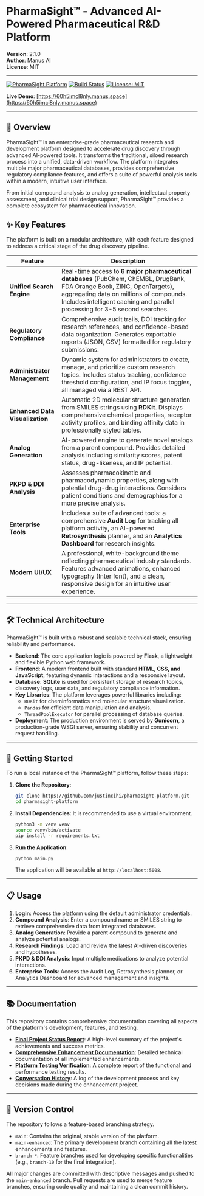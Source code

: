 # PharmaSight™ - Advanced AI-Powered Pharmaceutical R&D Platform

**Version**: 2.1.0  
**Author**: Manus AI  
**License**: MIT

---

[![PharmaSight Platform](https://img.shields.io/badge/PharmaSight-v2.1.0-blue.svg)](https://github.com/justincihi/pharmasight-platform)
[![Build Status](https://img.shields.io/badge/build-passing-brightgreen.svg)](https://github.com/justincihi/pharmasight-platform)
[![License: MIT](https://img.shields.io/badge/License-MIT-yellow.svg)](https://opensource.org/licenses/MIT)

**Live Demo**: [https://60h5imcl8nly.manus.space](https://60h5imcl8nly.manus.space)

---

## 📖 Overview

PharmaSight™ is an enterprise-grade pharmaceutical research and development platform designed to accelerate drug discovery through advanced AI-powered tools. It transforms the traditional, siloed research process into a unified, data-driven workflow. The platform integrates multiple major pharmaceutical databases, provides comprehensive regulatory compliance features, and offers a suite of powerful analysis tools within a modern, intuitive user interface.

From initial compound analysis to analog generation, intellectual property assessment, and clinical trial design support, PharmaSight™ provides a complete ecosystem for pharmaceutical innovation.

## ✨ Key Features

The platform is built on a modular architecture, with each feature designed to address a critical stage of the drug discovery pipeline.

| Feature                        | Description                                                                                                                                                                                                                            |
| ------------------------------ | -------------------------------------------------------------------------------------------------------------------------------------------------------------------------------------------------------------------------------------- |
| **Unified Search Engine**      | Real-time access to **6 major pharmaceutical databases** (PubChem, ChEMBL, DrugBank, FDA Orange Book, ZINC, OpenTargets), aggregating data on millions of compounds. Includes intelligent caching and parallel processing for 3-5 second searches. |
| **Regulatory Compliance**      | Comprehensive audit trails, DOI tracking for research references, and confidence-based data organization. Generates exportable reports (JSON, CSV) formatted for regulatory submissions.                                                    |
| **Administrator Management**   | Dynamic system for administrators to create, manage, and prioritize custom research topics. Includes status tracking, confidence threshold configuration, and IP focus toggles, all managed via a REST API.                                |
| **Enhanced Data Visualization**| Automatic 2D molecular structure generation from SMILES strings using **RDKit**. Displays comprehensive chemical properties, receptor activity profiles, and binding affinity data in professionally styled tables.                               |
| **Analog Generation**          | AI-powered engine to generate novel analogs from a parent compound. Provides detailed analysis including similarity scores, patent status, drug-likeness, and IP potential.                                                               |
| **PKPD & DDI Analysis**        | Assesses pharmacokinetic and pharmacodynamic properties, along with potential drug-drug interactions. Considers patient conditions and demographics for a more precise analysis.                                                              |
| **Enterprise Tools**           | Includes a suite of advanced tools: a comprehensive **Audit Log** for tracking all platform activity, an AI-powered **Retrosynthesis** planner, and an **Analytics Dashboard** for research insights.                                        |
| **Modern UI/UX**               | A professional, white-background theme reflecting pharmaceutical industry standards. Features advanced animations, enhanced typography (Inter font), and a clean, responsive design for an intuitive user experience.                          |

---

## 🛠️ Technical Architecture

PharmaSight™ is built with a robust and scalable technical stack, ensuring reliability and performance.

-   **Backend**: The core application logic is powered by **Flask**, a lightweight and flexible Python web framework.
-   **Frontend**: A modern frontend built with standard **HTML, CSS, and JavaScript**, featuring dynamic interactions and a responsive layout.
-   **Database**: **SQLite** is used for persistent storage of research topics, discovery logs, user data, and regulatory compliance information.
-   **Key Libraries**: The platform leverages powerful libraries including:
    -   `RDKit` for cheminformatics and molecular structure visualization.
    -   `Pandas` for efficient data manipulation and analysis.
    -   `ThreadPoolExecutor` for parallel processing of database queries.
-   **Deployment**: The production environment is served by **Gunicorn**, a production-grade WSGI server, ensuring stability and concurrent request handling.

---

## 🚀 Getting Started

To run a local instance of the PharmaSight™ platform, follow these steps:

1.  **Clone the Repository**:
    ```bash
    git clone https://github.com/justincihi/pharmasight-platform.git
    cd pharmasight-platform
    ```

2.  **Install Dependencies**:
    It is recommended to use a virtual environment.
    ```bash
    python3 -m venv venv
    source venv/bin/activate
    pip install -r requirements.txt
    ```

3.  **Run the Application**:
    ```bash
    python main.py
    ```
    The application will be available at `http://localhost:5008`.

---

## 📋 Usage

1.  **Login**: Access the platform using the default administrator credentials.
2.  **Compound Analysis**: Enter a compound name or SMILES string to retrieve comprehensive data from integrated databases.
3.  **Analog Generation**: Provide a parent compound to generate and analyze potential analogs.
4.  **Research Findings**: Load and review the latest AI-driven discoveries and hypotheses.
5.  **PKPD & DDI Analysis**: Input multiple medications to analyze potential interactions.
6.  **Enterprise Tools**: Access the Audit Log, Retrosynthesis planner, or Analytics Dashboard for advanced management and insights.

---

## 📚 Documentation

This repository contains comprehensive documentation covering all aspects of the platform's development, features, and testing.

-   [**Final Project Status Report**](./FINAL_PROJECT_STATUS_REPORT.md): A high-level summary of the project's achievements and success metrics.
-   [**Comprehensive Enhancement Documentation**](./COMPREHENSIVE_ENHANCEMENT_DOCUMENTATION.md): Detailed technical documentation of all implemented enhancements.
-   [**Platform Testing Verification**](./PLATFORM_TESTING_VERIFICATION.md): A complete report of the functional and performance testing results.
-   [**Conversation History**](./CONVERSATION_HISTORY.md): A log of the development process and key decisions made during the enhancement project.

---

## 🌿 Version Control

The repository follows a feature-based branching strategy.

-   `main`: Contains the original, stable version of the platform.
-   `main-enhanced`: The primary development branch containing all the latest enhancements and features.
-   `branch-*`: Feature branches used for developing specific functionalities (e.g., `branch-10` for the final integration).

All major changes are committed with descriptive messages and pushed to the `main-enhanced` branch. Pull requests are used to merge feature branches, ensuring code quality and maintaining a clean commit history.

